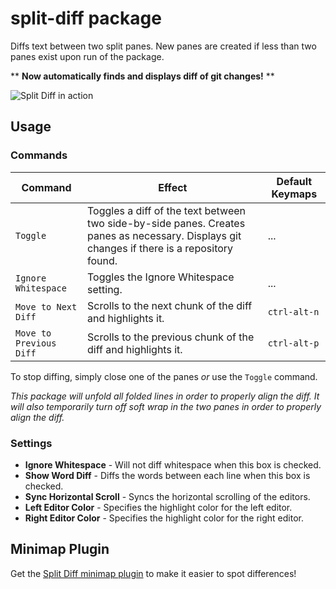 # split-diff package

Diffs text between two split panes. New panes are created if less than two panes exist upon run of the package.

\*\* **Now automatically finds and displays diff of git changes!** \*\*

![Split Diff in action](https://github.com/mupchrch/split-diff/raw/master/demo.gif)

## Usage

### Commands

| Command | Effect | Default Keymaps |
| ------- | ------ | --------------- |
| `Toggle` | Toggles a diff of the text between two side-by-side panes. Creates panes as necessary. Displays git changes if there is a repository found. | ... |
| `Ignore Whitespace` | Toggles the Ignore Whitespace setting. | ... |
| `Move to Next Diff` | Scrolls to the next chunk of the diff and highlights it. | `ctrl-alt-n` |
| `Move to Previous Diff` | Scrolls to the previous chunk of the diff and highlights it. | `ctrl-alt-p` |

To stop diffing, simply close one of the panes *or* use the `Toggle` command.

*This package will unfold all folded lines in order to properly align the diff.*
*It will also temporarily turn off soft wrap in the two panes in order to properly align the diff.*

### Settings

* **Ignore Whitespace** - Will not diff whitespace when this box is checked.
* **Show Word Diff** - Diffs the words between each line when this box is checked.
* **Sync Horizontal Scroll** - Syncs the horizontal scrolling of the editors.
* **Left Editor Color** - Specifies the highlight color for the left editor.
* **Right Editor Color** - Specifies the highlight color for the right editor.

## Minimap Plugin

Get the [Split Diff minimap plugin](https://atom.io/packages/minimap-split-diff) to make it easier to spot differences!
